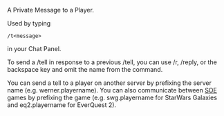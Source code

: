 A Private Message to a Player.

Used by typing

`/t`<playername>`<message>`

in your Chat Panel.

To send a /tell in response to a previous /tell, you can use /r, /reply,
or the backspace key and omit the name from the command.

You can send a tell to a player on another server by prefixing the
server name (e.g. werner.playername). You can also communicate between
[SOE](../etc/Sony_Online_Entertainment.md) games by prefixing the game (e.g. swg.playername
for StarWars Galaxies and eq2.playername for EverQuest 2).

<!--[category:Communication](category:Communication.md)[category:Commands](category:Commands.md)-->
